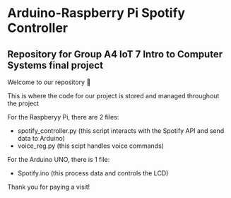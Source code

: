 # Arduino-Raspberry Pi Spotify Controller
Repository for Group A4 IoT 7 Intro to Computer Systems final project
-------------------------------------------------------------------------------------
Welcome to our repository 👋

This is where the code for our project is stored and managed throughout the project

For the Raspberyy Pi, there are 2 files:
  - spotify_controller.py (this script interacts with the Spotify API and send data to Arduino)
  - voice_reg.py (this scipt handles voice commands)

For the Arduino UNO, there is 1 file:
  - Spotify.ino (this process data and controls the LCD)
  
Thank you for paying a visit!
